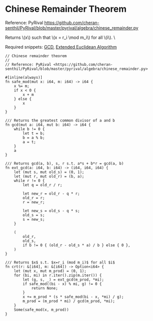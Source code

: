 # Chinese Remainder Theorem
Reference: PyRival <https://github.com/cheran-senthil/PyRival/blob/master/pyrival/algebra/chinese_remainder.py>

Returns \\(x\\) such that \\(x = r_i \mod m_i\\) for all \\(i\\). \

Required snippets: [GCD](gcd.md#gcd), [Extended Euclidean Algorithm](extgcd.md#extended-euclid-algorithm)
```rust,noplayground
// Chinese remainder theorem
//
// Reference: PyRival <https://github.com/cheran-senthil/PyRival/blob/master/pyrival/algebra/chinese_remainder.py>

#[inline(always)]
fn safe_mod(mut x: i64, m: i64) -> i64 {
    x %= m;
    if x < 0 {
        x + m
    } else {
        x
    }
}

/// Returns the greatest common divisor of a and b
fn gcd(mut a: i64, mut b: i64) -> i64 {
    while b != 0 {
        let t = b;
        b = a % b;
        a = t;
    }
    a
}

/// Returns gcd(a, b), s, r s.t. a*s + b*r = gcd(a, b)
fn ext_gcd(a: i64, b: i64) -> (i64, i64, i64) {
    let (mut s, mut old_s) = (0, 1);
    let (mut r, mut old_r) = (b, a);
    while r != 0 {
        let q = old_r / r;

        let new_r = old_r - q * r;
        old_r = r;
        r = new_r;

        let new_s = old_s - q * s;
        old_s = s;
        s = new_s;
    }

    (
        old_r,
        old_s,
        if b != 0 { (old_r - old_s * a) / b } else { 0 },
    )
}

/// Returns $x$ s.t. $x=r_i (mod m_i)$ for all $i$
fn crt(r: &[i64], m: &[i64]) -> Option<i64> {
    let (mut x, mut m_prod) = (0, 1);
    for (bi, mi) in r.iter().zip(m.iter()) {
        let (g, s, _) = ext_gcd(m_prod, *mi);
        if safe_mod((bi - x) % mi, g) != 0 {
            return None;
        }
        x += m_prod * (s * safe_mod(bi - x, *mi) / g);
        m_prod = (m_prod * mi) / gcd(m_prod, *mi);
    }
    Some(safe_mod(x, m_prod))
}
```
